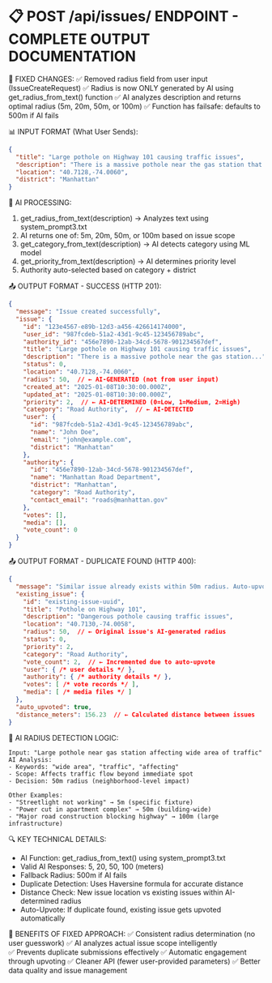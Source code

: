 📋 POST /api/issues/ ENDPOINT - COMPLETE OUTPUT DOCUMENTATION
========================================================================

🔧 FIXED CHANGES:
✅ Removed radius field from user input (IssueCreateRequest)
✅ Radius is now ONLY generated by AI using get_radius_from_text() function
✅ AI analyzes description and returns optimal radius (5m, 20m, 50m, or 100m)
✅ Function has failsafe: defaults to 500m if AI fails

📊 INPUT FORMAT (What User Sends):
```json
{
  "title": "Large pothole on Highway 101 causing traffic issues",
  "description": "There is a massive pothole near the gas station that's affecting a wide area of traffic. Cars are swerving dangerously around it and it's becoming a safety hazard for the entire stretch of road.",
  "location": "40.7128,-74.0060",
  "district": "Manhattan"
}
```

🤖 AI PROCESSING:
1. get_radius_from_text(description) → Analyzes text using system_prompt3.txt
2. AI returns one of: 5m, 20m, 50m, or 100m based on issue scope
3. get_category_from_text(description) → AI detects category using ML model
4. get_priority_from_text(description) → AI determines priority level
5. Authority auto-selected based on category + district

📤 OUTPUT FORMAT - SUCCESS (HTTP 201):
```json
{
  "message": "Issue created successfully",
  "issue": {
    "id": "123e4567-e89b-12d3-a456-426614174000",
    "user_id": "987fcdeb-51a2-43d1-9c45-123456789abc", 
    "authority_id": "456e7890-12ab-34cd-5678-901234567def",
    "title": "Large pothole on Highway 101 causing traffic issues",
    "description": "There is a massive pothole near the gas station...",
    "status": 0,
    "location": "40.7128,-74.0060",
    "radius": 50,  // ← AI-GENERATED (not from user input)
    "created_at": "2025-01-08T10:30:00.000Z",
    "updated_at": "2025-01-08T10:30:00.000Z",
    "priority": 2,  // ← AI-DETERMINED (0=Low, 1=Medium, 2=High)
    "category": "Road Authority",  // ← AI-DETECTED
    "user": {
      "id": "987fcdeb-51a2-43d1-9c45-123456789abc",
      "name": "John Doe",
      "email": "john@example.com",
      "district": "Manhattan"
    },
    "authority": {
      "id": "456e7890-12ab-34cd-5678-901234567def",
      "name": "Manhattan Road Department",
      "district": "Manhattan", 
      "category": "Road Authority",
      "contact_email": "roads@manhattan.gov"
    },
    "votes": [],
    "media": [],
    "vote_count": 0
  }
}
```

📤 OUTPUT FORMAT - DUPLICATE FOUND (HTTP 400):
```json
{
  "message": "Similar issue already exists within 50m radius. Auto-upvoted existing issue instead.",
  "existing_issue": {
    "id": "existing-issue-uuid",
    "title": "Pothole on Highway 101",
    "description": "Dangerous pothole causing traffic issues",
    "location": "40.7130,-74.0058",
    "radius": 50,  // ← Original issue's AI-generated radius
    "status": 0,
    "priority": 2,
    "category": "Road Authority",
    "vote_count": 2,  // ← Incremented due to auto-upvote
    "user": { /* user details */ },
    "authority": { /* authority details */ },
    "votes": [ /* vote records */ ],
    "media": [ /* media files */ ]
  },
  "auto_upvoted": true,
  "distance_meters": 156.23  // ← Calculated distance between issues
}
```

🤖 AI RADIUS DETECTION LOGIC:
```
Input: "Large pothole near gas station affecting wide area of traffic"
AI Analysis: 
- Keywords: "wide area", "traffic", "affecting"
- Scope: Affects traffic flow beyond immediate spot
- Decision: 50m radius (neighborhood-level impact)

Other Examples:
- "Streetlight not working" → 5m (specific fixture)
- "Power cut in apartment complex" → 50m (building-wide)
- "Major road construction blocking highway" → 100m (large infrastructure)
```

🔍 KEY TECHNICAL DETAILS:
- AI Function: get_radius_from_text() using system_prompt3.txt
- Valid AI Responses: 5, 20, 50, 100 (meters)
- Fallback Radius: 500m if AI fails
- Duplicate Detection: Uses Haversine formula for accurate distance
- Distance Check: New issue location vs existing issues within AI-determined radius
- Auto-Upvote: If duplicate found, existing issue gets upvoted automatically

🚀 BENEFITS OF FIXED APPROACH:
✅ Consistent radius determination (no user guesswork)
✅ AI analyzes actual issue scope intelligently  
✅ Prevents duplicate submissions effectively
✅ Automatic engagement through upvoting
✅ Cleaner API (fewer user-provided parameters)
✅ Better data quality and issue management

